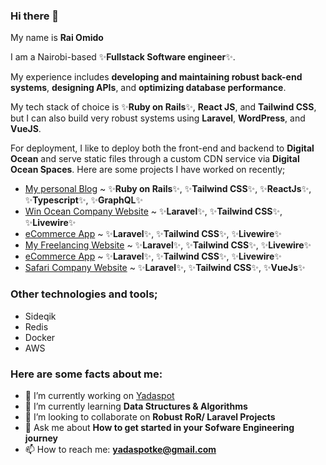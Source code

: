 ### Hi there 👋

My name is **Rai Omido** 

I am a Nairobi-based ✨**Fullstack Software engineer**✨.

My experience includes **developing and maintaining robust back-end systems**, **designing APIs**, and **optimizing database performance**.

My tech stack of choice is ✨**Ruby on Rails**✨, **React JS**, and **Tailwind CSS**, but I can also build very robust systems using **Laravel**, **WordPress**, and **VueJS**.

For deployment, I like to deploy both the front-end and backend to **Digital Ocean** and serve static files through a custom CDN service via **Digital Ocean Spaces**. Here are some projects I have worked on recently;

- [My personal Blog](https://yadaspot.com) ~ ✨**Ruby on Rails**✨, ✨**Tailwind CSS**✨, ✨**ReactJs**✨, ✨**Typescript**✨, ✨**GraphQL**✨
- [Win Ocean Company Website](https://winocean.co.ke) ~ ✨**Laravel**✨, ✨**Tailwind CSS**✨, ✨**Livewire**✨
- [eCommerce App](https://streamnetworking.com) ~ ✨**Laravel**✨, ✨**Tailwind CSS**✨, ✨**Livewire**✨
- [My Freelancing Website](https://snobole.com) ~ ✨**Laravel**✨, ✨**Tailwind CSS**✨, ✨**Livewire**✨ 
- [eCommerce App](https://sellihub.com) ~ ✨**Laravel**✨, ✨**Tailwind CSS**✨, ✨**Livewire**✨ 
- [Safari Company Website](https://wildvisionadventures.com) ~ ✨**Laravel**✨, ✨**Tailwind CSS**✨, ✨**VueJs**✨ 

### Other technologies and tools;
- Sideqik
- Redis
- Docker
- AWS

### Here are some facts about me:

- 🔭 I’m currently working on [Yadaspot](https://yadaspot.com)
- 🌱 I’m currently learning **Data Structures & Algorithms**
- 👯 I’m looking to collaborate on **Robust RoR/ Laravel Projects**
- 💬 Ask me about **How to get started in your Sofware Engineering journey**
- 📫 How to reach me: **<yadaspotke@gmail.com>**
